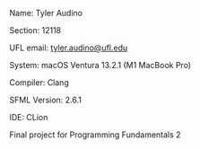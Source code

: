 Name: Tyler Audino

Section: 12118

UFL email: tyler.audino@ufl.edu

System: macOS Ventura 13.2.1 (M1 MacBook Pro)

Compiler: Clang 

SFML Version: 2.6.1

IDE: CLion

Final project for Programming Fundamentals 2
